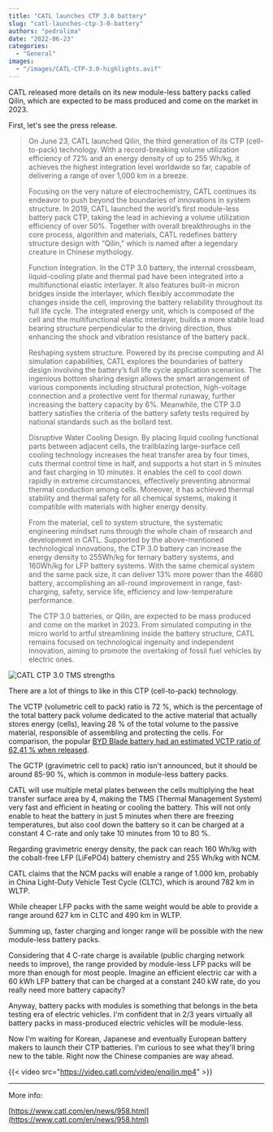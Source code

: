 ```yaml
---
title: "CATL launches CTP 3.0 battery"
slug: "catl-launches-ctp-3-0-battery"
authors: "pedrolima"
date: "2022-06-23"
categories:
  - "General"
images:
  - "/images/CATL-CTP-3.0-highlights.avif"
---
```


CATL released more details on its new module-less battery packs called Qilin, which are expected to be mass produced and come on the market in 2023.

First, let's see the press release.

> On June 23, CATL launched Qilin, the third generation of its CTP (cell-to-pack) technology. With a record-breaking volume utilization efficiency of 72% and an energy density of up to 255 Wh/kg, it achieves the highest integration level worldwide so far, capable of delivering a range of over 1,000 km in a breeze.
> 
> Focusing on the very nature of electrochemistry, CATL continues its endeavor to push beyond the boundaries of innovations in system structure. In 2019, CATL launched the world’s first module-less battery pack CTP, taking the lead in achieving a volume utilization efficiency of over 50%. Together with overall breakthroughs in the core process, algorithm and materials, CATL redefines battery structure design with “Qilin,” which is named after a legendary creature in Chinese mythology.
> 
> Function Integration. In the CTP 3.0 battery, the internal crossbeam, liquid-cooling plate and thermal pad have been integrated into a multifunctional elastic interlayer. It also features built-in micron bridges inside the interlayer, which flexibly accommodate the changes inside the cell, improving the battery reliability throughout its full life cycle. The integrated energy unit, which is composed of the cell and the multifunctional elastic interlayer, builds a more stable load bearing structure perpendicular to the driving direction, thus enhancing the shock and vibration resistance of the battery pack.
> 
> Reshaping system structure. Powered by its precise computing and AI simulation capabilities, CATL explores the boundaries of battery design involving the battery’s full life cycle application scenarios. The ingenious bottom sharing design allows the smart arrangement of various components including structural protection, high-voltage connection and a protective vent for thermal runaway, further increasing the battery capacity by 6%. Meanwhile, the CTP 3.0 battery satisfies the criteria of the battery safety tests required by national standards such as the bollard test.
> 
> Disruptive Water Cooling Design. By placing liquid cooling functional parts between adjacent cells, the trailblazing large-surface cell cooling technology increases the heat transfer area by four times, cuts thermal control time in half, and supports a hot start in 5 minutes and fast charging in 10 minutes. It enables the cell to cool down rapidly in extreme circumstances, effectively preventing abnormal thermal conduction among cells. Moreover, it has achieved thermal stability and thermal safety for all chemical systems, making it compatible with materials with higher energy density.
> 
> From the material, cell to system structure, the systematic engineering mindset runs through the whole chain of research and development in CATL. Supported by the above-mentioned technological innovations, the CTP 3.0 battery can increase the energy density to 255Wh/kg for ternary battery systems, and 160Wh/kg for LFP battery systems. With the same chemical system and the same pack size, it can deliver 13% more power than the 4680 battery, accomplishing an all-round improvement in range, fast-charging, safety, service life, efficiency and low-temperature performance.
> 
> The CTP 3.0 batteries, or Qilin, are expected to be mass produced and come on the market in 2023. From simulated computing in the micro world to artful streamlining inside the battery structure, CATL remains focused on technological ingenuity and independent innovation, aiming to promote the overtaking of fossil fuel vehicles by electric ones.

![CATL CTP 3.0 TMS strengths](images/CATL-CTP-3.0-TMS-strengths.avif)

There are a lot of things to like in this CTP (cell-to-pack) technology.

The VCTP (volumetric cell to pack) ratio is 72 %, which is the percentage of the total battery pack volume dedicated to the active material that actually stores energy (cells), leaving 28 % of the total volume to the passive material, responsible of assembling and protecting the cells. For comparison, the popular [BYD Blade battery had an estimated VCTP ratio of 62,41 % when released](/2020/05/26/byd-blade-prismatic-battery-cell-specs-possibilities/).

The GCTP (gravimetric cell to pack) ratio isn't announced, but it should be around 85-90 %, which is common in module-less battery packs.

CATL will use multiple metal plates between the cells multiplying the heat transfer surface area by 4, making the TMS (Thermal Management System) very fast and efficient in heating or cooling the battery. This will not only enable to heat the battery in just 5 minutes when there are freezing temperatures, but also cool down the battery so it can be charged at a constant 4 C-rate and only take 10 minutes from 10 to 80 %.

Regarding gravimetric energy density, the pack can reach 160 Wh/kg with the cobalt-free LFP (LiFePO4) battery chemistry and 255 Wh/kg with NCM.

CATL claims that the NCM packs will enable a range of 1.000 km, probably in China Light-Duty Vehicle Test Cycle (CLTC), which is around 782 km in WLTP.

While cheaper LFP packs with the same weight would be able to provide a range around 627 km in CLTC and 490 km in WLTP.

Summing up, faster charging and longer range will be possible with the new module-less battery packs.

Considering that 4 C-rate charge is available (public charging network needs to improve), the range provided by module-less LFP packs will be more than enough for most people. Imagine an efficient electric car with a 60 kWh LFP battery that can be charged at a constant 240 kW rate, do you really need more battery capacity?

Anyway, battery packs with modules is something that belongs in the beta testing era of electric vehicles. I'm confident that in 2/3 years virtually all battery packs in mass-produced electric vehicles will be module-less.

Now I'm waiting for Korean, Japanese and eventually European battery makers to launch their CTP batteries. I'm curious to see what they'll bring new to the table. Right now the Chinese companies are way ahead.

{{< video src="https://video.catl.com/video/enqilin.mp4" >}}

---

More info:

[https://www.catl.com/en/news/958.html](https://www.catl.com/en/news/958.html)
